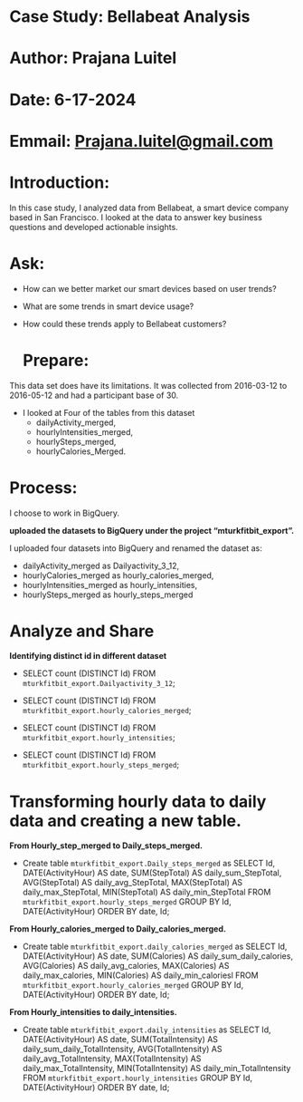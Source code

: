 # Case Study: Bellabeat Analysis
# Author: Prajana Luitel
# Date: 6-17-2024
# Emmail: Prajana.luitel@gmail.com

# Introduction:

In this case study, I analyzed data from Bellabeat, a smart device company based in San Francisco. I looked at the data to answer key business questions and developed actionable insights.

# Ask:
* How can we better market our smart devices based on user trends?
* What are some trends in smart device usage?
* How could these trends apply to Bellabeat customers?

  # Prepare:
This data set does have its limitations. It was collected from 2016-03-12 to 2016-05-12 and had a participant base of 30. 
* I  looked at Four of the tables from this dataset
  * dailyActivity_merged,
  *  hourlyIntensities_merged,
  *  hourlySteps_merged,
  *   hourlyCalories_Merged.

# Process:
I choose to work in BigQuery.

**uploaded the datasets to BigQuery under the project “mturkfitbit_export”.**

I uploaded four datasets into BigQuery and renamed the dataset as:
* dailyActivity_merged as Dailyactivity_3_12,
* hourlyCalories_merged as hourly_calories_merged,
 * hourlyIntensities_merged as hourly_intensities, 
* hourlySteps_merged as hourly_steps_merged

# Analyze and Share
**Identifying distinct id in different dataset**
* SELECT count (DISTINCT Id)
 FROM `mturkfitbit_export.Dailyactivity_3_12`;


* SELECT count (DISTINCT Id)
 FROM `mturkfitbit_export.hourly_calories_merged`;


* SELECT count (DISTINCT Id)
  FROM `mturkfitbit_export.hourly_intensities`;


* SELECT count (DISTINCT Id)
  FROM `mturkfitbit_export.hourly_steps_merged`;
  
# Transforming hourly data to daily data and creating a new table.
**From Hourly_step_merged to Daily_steps_merged.**
* Create table `mturkfitbit_export.Daily_steps_merged` as
  SELECT
  Id,
  DATE(ActivityHour) AS date,
  SUM(StepTotal) AS daily_sum_StepTotal,
  AVG(StepTotal) AS daily_avg_StepTotal,
   MAX(StepTotal) AS daily_max_StepTotal,
   MIN(StepTotal) AS daily_min_StepTotal
  FROM
   `mturkfitbit_export.hourly_steps_merged`  GROUP BY
  Id, DATE(ActivityHour)
  ORDER BY
  date, Id;

**From Hourly_calories_merged to Daily_calories_merged.**
* Create table `mturkfitbit_export.daily_calories_merged` as
  SELECT
  Id,
  DATE(ActivityHour) AS date,
  SUM(Calories) AS daily_sum_daily_calories,
  AVG(Calories) AS daily_avg_calories,
  MAX(Calories) AS daily_max_calories,
  MIN(Calories) AS daily_min_caloriesl
  FROM
  `mturkfitbit_export.hourly_calories_merged`
  GROUP BY
 Id, DATE(ActivityHour)
  ORDER BY
  date, Id;
  
**From Hourly_intensities to daily_intensities.**
* Create table `mturkfitbit_export.daily_intensities` as
    SELECT
    Id,
    DATE(ActivityHour) AS date,
    SUM(TotalIntensity) AS daily_sum_daily_TotalIntensity,
     AVG(TotalIntensity) AS daily_avg_TotalIntensity,
     MAX(TotalIntensity) AS daily_max_TotalIntensity,
     MIN(TotalIntensity) AS daily_min_TotalIntensity
     FROM
      `mturkfitbit_export.hourly_intensities`
     GROUP BY
      Id, DATE(ActivityHour)
      ORDER BY
      date, Id;







